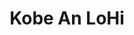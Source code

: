 ---
layout: place
title: Kobe An LoHi
permalink: /colorado/denver/kobe-an-lohi.html
stateAbbr: CO
stateName: Colorado
cityName: Denver
seo:
  type: restaurant
  links: http://www.kobeandenver.com/
place_id: ChIJG75Zu-14bIcRXbDz7FeV1No
photos:
  - name: >-
      places/ChIJG75Zu-14bIcRXbDz7FeV1No/photos/AeeoHcLPonGOXvqpMn1I5mBNb_mIe7sWX0UoxOqpbGc1stUVFbJdPKTD_7l7JhY9_FjKXPqJqrDIC8zSlpP2atuTq4l-64dvnZkkDkGUIfyz2Xnn46McPkiTgmLktfKYrjEJ2DeJBE4vnmtbWdnMHytJS8AFmfkofMos_ijV_tmNB_7GI87Zz3y852HU2MFQlfSJoBEPkrEwnRwknfAT2xrLcKkV5rho1ilgEX7_s5S05SJ_3rt6Tflz65c-dr0UXfJX5HyVKoe7542J9tTwFcyIpoAAKKGUCDeohCE7xaGyT12SUA
    widthPx: 4800
    heightPx: 3600
    authorAttributions:
      - displayName: Kobe An LoHi
        uri: https://maps.google.com/maps/contrib/114506415783628418131
        photoUri: >-
          https://lh3.googleusercontent.com/a/ACg8ocLYmGqRC5Tp72sxu4pC-DfoYgArHAs1yJ5xTLjYaEtchE-Sbw=s100-p-k-no-mo
    flagContentUri: >-
      https://www.google.com/local/imagery/report/?cb_client=maps_api_places.places_api&image_key=!1e10!2sAF1QipPkxIh4Sa-wKrMAjUsHlq5AB8FGRQVHnZtx9QQV&hl=en-US
    googleMapsUri: >-
      https://www.google.com/maps/place//data=!3m4!1e2!3m2!1sAF1QipPkxIh4Sa-wKrMAjUsHlq5AB8FGRQVHnZtx9QQV!2e10!4m2!3m1!1s0x876c78edbb59be1b:0xdad49557ecf3b05d
  - name: >-
      places/ChIJG75Zu-14bIcRXbDz7FeV1No/photos/AeeoHcKfvf_1VlUykQJLtler5Qtt9uPMuVzwMKDqPDZoh4_WjKZE49tPBVM1tSmn7i7EkTBmrQEc6hGJWoCwwQ9SNkaKzaCO_vk_6Yv-FGpX9jUzPQZmOPK2ydJ-LdAjEEJPogT4620Ispgz54eVKgDnQ-yRJlWTdmiA88_TyCPlUGiG5LuynaLY3JTr22O0mop3bu3EoZ8rcyGwgUMPBEyKOK0c-THgtBy9Zxa8seun9yY1fmddMFL3i9ZWqB5CtSaw5sw_qQpCpb6shJIv_Xru0fVfftLWDKHmFC5sS1TQuxIEsg
    widthPx: 3024
    heightPx: 4032
    authorAttributions:
      - displayName: Kobe An LoHi
        uri: https://maps.google.com/maps/contrib/114506415783628418131
        photoUri: >-
          https://lh3.googleusercontent.com/a/ACg8ocLYmGqRC5Tp72sxu4pC-DfoYgArHAs1yJ5xTLjYaEtchE-Sbw=s100-p-k-no-mo
    flagContentUri: >-
      https://www.google.com/local/imagery/report/?cb_client=maps_api_places.places_api&image_key=!1e10!2sAF1QipN0JtFCX6L6sTIVNB9ZwL_ONXcCyXa5fvkvrh4e&hl=en-US
    googleMapsUri: >-
      https://www.google.com/maps/place//data=!3m4!1e2!3m2!1sAF1QipN0JtFCX6L6sTIVNB9ZwL_ONXcCyXa5fvkvrh4e!2e10!4m2!3m1!1s0x876c78edbb59be1b:0xdad49557ecf3b05d
  - name: >-
      places/ChIJG75Zu-14bIcRXbDz7FeV1No/photos/AeeoHcIHNfjMZ52UH3_IKHor3jIMv8V6p2j2fufNyfGjdfGIhvQiAJs6E9MtmO8g2OLwkKuDEzH9ktrzdCaO6AAAlOuqffqU4RdoBYHQ-2XViX6lfgVuzykppQfa8geK4aioGoChxaht-WjxuaqImPul3dwTl9JObVaiu0noyzW3NwHIyUdxtzrl5c6AAW7iLmGRfmveFIXKliMKJ4EFuqghdMLugdMWYwy6rT_EJ_IrZ0tN10pMNrg4HdLjzJU84ivOuZIXqjENm7cHXzvD8rrHVqZWVacnVgQ5h31hFWrKOpU6bAuw7l7ItfxDsca139Q3DvRNGS3L8rxctOD48w68HfjpAukPNiHtLBv9K_QgUnmPPrnHwH2vFCDd8DOEkqwJVt2IEr1htOKNySOGf3cE14AlA4zpvOAc-pdnOY3joBtEOr-H
    widthPx: 4284
    heightPx: 4284
    authorAttributions:
      - displayName: Dining Colorado
        uri: https://maps.google.com/maps/contrib/113663202940217131394
        photoUri: >-
          https://lh3.googleusercontent.com/a-/ALV-UjUQNubtGQYvP11ImGEm9_jS4cD2KAKIAhR9CfOX4N2IJdRiDtWX=s100-p-k-no-mo
    flagContentUri: >-
      https://www.google.com/local/imagery/report/?cb_client=maps_api_places.places_api&image_key=!1e10!2sCIHM0ogKEICAgICHl8HAqgE&hl=en-US
    googleMapsUri: >-
      https://www.google.com/maps/place//data=!3m4!1e2!3m2!1sCIHM0ogKEICAgICHl8HAqgE!2e10!4m2!3m1!1s0x876c78edbb59be1b:0xdad49557ecf3b05d
  - name: >-
      places/ChIJG75Zu-14bIcRXbDz7FeV1No/photos/AeeoHcINSofd-vtpMAvVT2fdKTDdpRHSNuOPbYU29l_y1Lbdf20kM4Ybf_ksh1w60-s0qkTcJyPDMX4wO5s4s7MhzeKcSiumafXxgNVnUiQZq87PBEzY8gwSwJOjhO8CeYEGTXJhGRdIt2WMINJS-VcuRU9xqe3oclgVaGisTg9W5xeEOInMrdPKu-YwVBJl_sr8NRyd81GZUQHPA2BsXTKZUzaT6b0mbhTR2Kz43JtS7qGuOIMzMNCSd7DMYEqw3pnDO8aKJ3jDoUUZ-zShTJg9XW8w2miGNgy4NhCLkhLXtZxXoBJWT5RrcHWUW816ya3L0QOG6IfqWlSyeWsxxu1L-AY442HFOb1_CdM8LqwfoapfHKkiSkhRplJfBd93cTBOZnxfTKJLYkosaus2z1xDiP1xf-dR7UVQTkp0mECLcnw
    widthPx: 3072
    heightPx: 4080
    authorAttributions:
      - displayName: Stevie A.
        uri: https://maps.google.com/maps/contrib/113826366182718408766
        photoUri: >-
          https://lh3.googleusercontent.com/a-/ALV-UjUR36ETBJ2GRZI0JI0kzlz7LFXbUTOe4tmjxb3tSsCowJ7de_Z0lg=s100-p-k-no-mo
    flagContentUri: >-
      https://www.google.com/local/imagery/report/?cb_client=maps_api_places.places_api&image_key=!1e10!2sCIHM0ogKEICAgIDRqMS_WA&hl=en-US
    googleMapsUri: >-
      https://www.google.com/maps/place//data=!3m4!1e2!3m2!1sCIHM0ogKEICAgIDRqMS_WA!2e10!4m2!3m1!1s0x876c78edbb59be1b:0xdad49557ecf3b05d
  - name: >-
      places/ChIJG75Zu-14bIcRXbDz7FeV1No/photos/AeeoHcIUenjg6WYAOqUp0Ampsv4u7u9woBguiobGniLa0lBCCSTrSfkgUCESoU8GZdhnkbKTTa_iIAUWc_gD9WF2iTn_aP7mjYYIxGKw5Q20JQs-J0spK5_XujLK4zVlld4_di_blLyxyKTjK6NDj3AzeTu2ON9QnMj6T3Ld_44Vi7zsAo_5zWmVESgpIaAr-6zFepfszWFctbI5TbGrZPHxjEUJAo6buFCNM_3ZU74OucsIGALISQqFMoWdgF8L6Ps0GJZAd6hwf81CZXbkPld1ERfD7vPQtqqpqc6YLRCRvD6w1zF5iCXdKcQ5qXFxwSWPH0PnCTc7czcE4wWP4itQWxCFcKdZTKHNSwjwwVhSxEfZ54zwruhZjMSmMPKMtk_dcgEw2Xaddgr4M5NevSN66xs_P-voovWdHpJqa2sCwbuYfWFd
    widthPx: 4080
    heightPx: 3072
    authorAttributions:
      - displayName: Zachary Schmalz
        uri: https://maps.google.com/maps/contrib/108190429176486948962
        photoUri: >-
          https://lh3.googleusercontent.com/a-/ALV-UjVUG2M_ZDF3e3FBIB7aYNh2rrYQfJbA6LsaGlLCeVQ5UvkfJDOAAw=s100-p-k-no-mo
    flagContentUri: >-
      https://www.google.com/local/imagery/report/?cb_client=maps_api_places.places_api&image_key=!1e10!2sCIHM0ogKEICAgICfhb6ojQE&hl=en-US
    googleMapsUri: >-
      https://www.google.com/maps/place//data=!3m4!1e2!3m2!1sCIHM0ogKEICAgICfhb6ojQE!2e10!4m2!3m1!1s0x876c78edbb59be1b:0xdad49557ecf3b05d
  - name: >-
      places/ChIJG75Zu-14bIcRXbDz7FeV1No/photos/AeeoHcIgUmhPa9-2EFesIkeJwcCBh_DT2-_wya4xDGoD2u0K0vHEmscI9eMYMkxGF_U9QO6MjTkiDVFXYjcnBnwMDC1VmjvQiRqW6R2sSU0g9n0y5H0tfpQ1y1rAJtO-4UZw5b-x9OtpmZWiovwojMQlqgJoPYRSNePEgu1QHunjs9YGGGZ1FbwwuwAvNE8EtrGofFkC7Kshj1pQRv6l3bda2czFvqoClZpsbt15IApn6fIFEyQ8IcODc6bKLVxDLS3MEJcHV8GbSIB5ULIZ3YjS4LurrvfrFLG1qFy3GPEnDWzdoadjyEaTC7fx4KcJ_6vnWR7PEYqkHRu9wXue1Fw-B0vrg45td2Y7CiXGWEQ-DGF965vHdDRGT7IhMGGwADqwBLnwlURXmOPfqbAi5D3ltuPli1ngzWP5wVXWD59n5VWWTZTz
    widthPx: 2268
    heightPx: 2380
    authorAttributions:
      - displayName: Amy G
        uri: https://maps.google.com/maps/contrib/113394272482075884305
        photoUri: >-
          https://lh3.googleusercontent.com/a-/ALV-UjXENB8D4cpvglTILeMKiPqqju2V-O1uzBvdNRWP2XvnKjDZ6DWUOA=s100-p-k-no-mo
    flagContentUri: >-
      https://www.google.com/local/imagery/report/?cb_client=maps_api_places.places_api&image_key=!1e10!2sCIHM0ogKEICAgIDO0aLq9QE&hl=en-US
    googleMapsUri: >-
      https://www.google.com/maps/place//data=!3m4!1e2!3m2!1sCIHM0ogKEICAgIDO0aLq9QE!2e10!4m2!3m1!1s0x876c78edbb59be1b:0xdad49557ecf3b05d
  - name: >-
      places/ChIJG75Zu-14bIcRXbDz7FeV1No/photos/AeeoHcLdDzXCGQ3nA4BUTIOnEYReYm5LTt9iT-_4d6vsUZZSRmlQmGLp1sHqmllFBP6L52QWqtLQJESoveOIi6nfoeWYOs_TnH29_YD1WvgTZWDfR4cWLItzFrQN82p1X5F47BU9lqtV_MN52uWwXlvG_KVY5QiflXmRqNkYSar_b4qVqVzeRIYffucTodrVy3sn58RWNlKUrcTdl82aI2XD8AepuMfffoXy_e9oqJtPVm2kepaXT9ofXLODE8IUJ0KRrwBeisUteDFL-6aDG0imzUzsOS22fYR1Wt-89nPnx5CuYjj8xNeRPaiBdklFejGMpciLSqZ87ppZL2v3OcFnUD-obU5KOBEv3bFRyjtLQJiBnIpnKndWOG_FXN01HSe8LRMSlPEklhu_0lKcGdUW6hineO_eO1kY5OGeagB4PYxEqQ
    widthPx: 4032
    heightPx: 3024
    authorAttributions:
      - displayName: Michael Garrett H
        uri: https://maps.google.com/maps/contrib/115339087491996765872
        photoUri: >-
          https://lh3.googleusercontent.com/a-/ALV-UjVsnGWFErExEUCcs6s3XC4aQtkpZJgGfd6ovIc90KnK8sVqszA=s100-p-k-no-mo
    flagContentUri: >-
      https://www.google.com/local/imagery/report/?cb_client=maps_api_places.places_api&image_key=!1e10!2sCIHM0ogKEICAgICHn9XbNw&hl=en-US
    googleMapsUri: >-
      https://www.google.com/maps/place//data=!3m4!1e2!3m2!1sCIHM0ogKEICAgICHn9XbNw!2e10!4m2!3m1!1s0x876c78edbb59be1b:0xdad49557ecf3b05d
  - name: >-
      places/ChIJG75Zu-14bIcRXbDz7FeV1No/photos/AeeoHcIzoAMKNl7v4ItHGxCCt1V2vD7iWeoqI79JD6RdluN4bzBvOugB_uKiTje00_zUTw1PuJ4sgSokiZ93pdFzvYeaNrXK6V3DYBx61AVI4zqgjHZrHHq3ET6f5sYsxV3hBKAzPDlwJLUQ5FLL4atq-XaT_mxCZITV0TYK3h-KnpLejk2Zr6dUBB4zpMiaUeJcD2TSbcOR3hlUfaOUWjVHQg1uBMNJf6KLVsB9sD9_5KorfKFIg-lU3UVHo-eDw-3eUSjTuWyeGWTLQUouzDWnfpEtrETE5YVABn3XM5BQJptRiGOmnxOCi0ylv2JmXRY7o62opu884cVgA6ILYHN3eptC8yG_cZS0WThmzpPDJcrm0atPdYBGAXqI9CHqI6qPvC5m8OtfNjYPUntYm5up9EyoSLazRSLUdoZ58pI
    widthPx: 4032
    heightPx: 3024
    authorAttributions:
      - displayName: Thomas Strömberg
        uri: https://maps.google.com/maps/contrib/116119420122834839490
        photoUri: >-
          https://lh3.googleusercontent.com/a-/ALV-UjUrsfpFzQ9V--y06SiO1_5MA7eKOum3lrAMhSLjYkufZQWAtorctg=s100-p-k-no-mo
    flagContentUri: >-
      https://www.google.com/local/imagery/report/?cb_client=maps_api_places.places_api&image_key=!1e10!2sCIHM0ogKEICAgICa2bwG&hl=en-US
    googleMapsUri: >-
      https://www.google.com/maps/place//data=!3m4!1e2!3m2!1sCIHM0ogKEICAgICa2bwG!2e10!4m2!3m1!1s0x876c78edbb59be1b:0xdad49557ecf3b05d
  - name: >-
      places/ChIJG75Zu-14bIcRXbDz7FeV1No/photos/AeeoHcKeMVI2sSZB0kRmIX5Td0LZnc2kYGFWiWeROzZPUxJEvuLEhP11ZAJSONuNtKMPp4CQxl70_CVjTS_Xk0hm5GknpCNKCWONhHXPyYc8xZ2eV4SW-2vfxeOZzwht8v0TbHyOdA3xpi4uFiVutZwBOKKbjTEjVf6KeS8OrJsjL1lzaOoHO7EwnKhbIFiLNtcb-iBh4gu9vCHMwA76znP22S1YZ0O0zon5_bi8CLAKaxmokK8YCfSzpbA_0TDsLH-DZj4BYNav4-JVlOuvxaHwhGhCKjXwjPfJO0GbEUJmU9S6vpp4-aXlZCtOiAfW0oNXHowxWy3kPj-4_1t01mCQ8ZaYMauAkLuSTcTLHf42hu6rCBnt_gBr72FcFmFRLR1MCZQF0EbLC3PQQ5VQXzQwqGUdMqxMAe_obZvl2qjqLlq37kht
    widthPx: 3840
    heightPx: 2160
    authorAttributions:
      - displayName: Aaron Kolega
        uri: https://maps.google.com/maps/contrib/104628279981702807805
        photoUri: >-
          https://lh3.googleusercontent.com/a-/ALV-UjWJz9xx-m1uSuLjVfp31EVXN2QrdwUcP9ZgAoc3k0YwWpI6kC3rfw=s100-p-k-no-mo
    flagContentUri: >-
      https://www.google.com/local/imagery/report/?cb_client=maps_api_places.places_api&image_key=!1e10!2sCIHM0ogKEICAgICmtp3BuwE&hl=en-US
    googleMapsUri: >-
      https://www.google.com/maps/place//data=!3m4!1e2!3m2!1sCIHM0ogKEICAgICmtp3BuwE!2e10!4m2!3m1!1s0x876c78edbb59be1b:0xdad49557ecf3b05d
  - name: >-
      places/ChIJG75Zu-14bIcRXbDz7FeV1No/photos/AeeoHcJyvj1uSJoJSaAUMqYqI8d-wbnvBCXJlQBAOXJo5XDPt5piPwN_XEuR6718BkqpZUuJ6dBocVtjCk6lOtWXZF848lc4cBTXMVpZftq8_lheqXYLlL03X9875mHhhbUKIpBQW7Oy12YS_WXsBtp8YpK_yzm_e6aMQGFG6Vdn9TP495QHHnbw2mIoUsCDooBzv68J92_iYGBzTdCqT_OA3C5Wzm2JNKV0ovfe07qsbB7mFGYLnljpy56T7ZUcOtlYZwFKiosMu6X9b9fW7DE6N7XKS3d6faxqrvQndcCu760eD3tHmt8f3U8UfD0GSq7GDw9mIDBuqTlA2irmUHA4Et1gbOVO7XjKmQVP-htX4qbWOaNFhaBgllSQbo1_aAL7UhJo0Nf0nLSWSB34whDIw4JwTsBysxIS7WXNi5-jd64
    widthPx: 2961
    heightPx: 2961
    authorAttributions:
      - displayName: Dining Colorado
        uri: https://maps.google.com/maps/contrib/113663202940217131394
        photoUri: >-
          https://lh3.googleusercontent.com/a-/ALV-UjUQNubtGQYvP11ImGEm9_jS4cD2KAKIAhR9CfOX4N2IJdRiDtWX=s100-p-k-no-mo
    flagContentUri: >-
      https://www.google.com/local/imagery/report/?cb_client=maps_api_places.places_api&image_key=!1e10!2sCIHM0ogKEICAgICHl6G6fg&hl=en-US
    googleMapsUri: >-
      https://www.google.com/maps/place//data=!3m4!1e2!3m2!1sCIHM0ogKEICAgICHl6G6fg!2e10!4m2!3m1!1s0x876c78edbb59be1b:0xdad49557ecf3b05d
address: 3400 Osage St, Denver, CO 80211, USA
street: 3400 Osage St
city: Denver
state: CO
zip: '80211'
country: USA
neighborhood: Highland
latitude: '39.764558'
longitude: '-105.005191'
accessibility_options:
  wheelchairAccessibleParking: true
  wheelchairAccessibleEntrance: true
  wheelchairAccessibleRestroom: true
  wheelchairAccessibleSeating: true
business_status: OPERATIONAL
name: Kobe An LoHi
google_maps_links:
  directionsUri: >-
    https://www.google.com/maps/dir//''/data=!4m7!4m6!1m1!4e2!1m2!1m1!1s0x876c78edbb59be1b:0xdad49557ecf3b05d!3e0
  placeUri: https://maps.google.com/?cid=15768392400201035869
  writeAReviewUri: >-
    https://www.google.com/maps/place//data=!4m3!3m2!1s0x876c78edbb59be1b:0xdad49557ecf3b05d!12e1
  reviewsUri: >-
    https://www.google.com/maps/place//data=!4m4!3m3!1s0x876c78edbb59be1b:0xdad49557ecf3b05d!9m1!1b1
  photosUri: >-
    https://www.google.com/maps/place//data=!4m3!3m2!1s0x876c78edbb59be1b:0xdad49557ecf3b05d!10e5
primary_type: Japanese Restaurant
opening_hours:
  openNow: false
  periods:
    - open:
        day: 1
        hour: 16
        minute: 30
      close:
        day: 1
        hour: 21
        minute: 30
    - open:
        day: 2
        hour: 16
        minute: 30
      close:
        day: 2
        hour: 21
        minute: 30
    - open:
        day: 3
        hour: 16
        minute: 30
      close:
        day: 3
        hour: 21
        minute: 30
    - open:
        day: 4
        hour: 16
        minute: 30
      close:
        day: 4
        hour: 21
        minute: 30
    - open:
        day: 5
        hour: 16
        minute: 30
      close:
        day: 5
        hour: 22
        minute: 0
    - open:
        day: 6
        hour: 16
        minute: 30
      close:
        day: 6
        hour: 22
        minute: 0
  weekdayDescriptions:
    - 'Monday: 4:30 – 9:30 PM'
    - 'Tuesday: 4:30 – 9:30 PM'
    - 'Wednesday: 4:30 – 9:30 PM'
    - 'Thursday: 4:30 – 9:30 PM'
    - 'Friday: 4:30 – 10:00 PM'
    - 'Saturday: 4:30 – 10:00 PM'
    - 'Sunday: Closed'
  nextOpenTime: '2025-05-03T22:30:00Z'
secondary_opening_hours:
  - openNow: false
    periods:
      - open:
          day: 1
          hour: 16
          minute: 30
        close:
          day: 1
          hour: 18
          minute: 30
      - open:
          day: 2
          hour: 16
          minute: 30
        close:
          day: 2
          hour: 18
          minute: 30
      - open:
          day: 3
          hour: 16
          minute: 30
        close:
          day: 3
          hour: 18
          minute: 30
      - open:
          day: 4
          hour: 16
          minute: 30
        close:
          day: 4
          hour: 18
          minute: 30
      - open:
          day: 5
          hour: 16
          minute: 30
        close:
          day: 5
          hour: 18
          minute: 30
      - open:
          day: 6
          hour: 16
          minute: 30
        close:
          day: 6
          hour: 18
          minute: 30
    weekdayDescriptions:
      - 'Monday: 4:30 – 6:30 PM'
      - 'Tuesday: 4:30 – 6:30 PM'
      - 'Wednesday: 4:30 – 6:30 PM'
      - 'Thursday: 4:30 – 6:30 PM'
      - 'Friday: 4:30 – 6:30 PM'
      - 'Saturday: 4:30 – 6:30 PM'
      - 'Sunday: Closed'
    secondaryHoursType: HAPPY_HOUR
    nextOpenTime: '2025-05-03T22:30:00Z'
phone: (303) 284-6342
price_level: PRICE_LEVEL_MODERATE
price_range: $50 &ndash; $100
rating: '4.4'
rating_count: 461
website: http://www.kobeandenver.com/
description: >-
  Discover Kobe An LoHi in Denver, CO$$$Kobe An LoHi in Denver, CO, stands out
  as a welcoming Japanese eatery that blends casual vibes with authentic
  flavors, making it a go-to spot for sushi enthusiasts in the area. This spot
  offers an array of all-you-can-eat options like shabu-shabu and fresh sushi
  rolls, complemented by unique dishes such as Kobe beef ramen sliders, all set
  in a natural environment with wooden accents and an enclosed patio for a
  relaxed dining experience. Accessibility features like wheelchair-friendly
  entrances and seating ensure it's inclusive for all visitors, while the
  outdoor options add to its charm on milder days. Whether you're exploring
  sushi restaurants nearby or seeking Japanese places in the city, this location
  delivers a balance of tradition and convenience that appeals to both locals
  and travelers.
generative_summary: >-
  Discover Kobe An LoHi in Denver, CO$$$Kobe An LoHi in Denver, CO, stands out
  as a welcoming Japanese eatery that blends casual vibes with authentic
  flavors, making it a go-to spot for sushi enthusiasts in the area. This spot
  offers an array of all-you-can-eat options like shabu-shabu and fresh sushi
  rolls, complemented by unique dishes such as Kobe beef ramen sliders, all set
  in a natural environment with wooden accents and an enclosed patio for a
  relaxed dining experience. Accessibility features like wheelchair-friendly
  entrances and seating ensure it's inclusive for all visitors, while the
  outdoor options add to its charm on milder days. Whether you're exploring
  sushi restaurants nearby or seeking Japanese places in the city, this location
  delivers a balance of tradition and convenience that appeals to both locals
  and travelers.
generative_disclosure: Summarized by AI using the Grok-3-Mini model.
reviews:
  - name: >-
      places/ChIJG75Zu-14bIcRXbDz7FeV1No/reviews/ChdDSUhNMG9nS0VJQ0FnTUNveVlxbHBBRRAB
    relativePublishTimeDescription: 2 weeks ago
    rating: 3
    text:
      text: >-
        The sushi was fantastic, definitely get the toro and Kobe ramen slider!!
        Hot pot? Not as much of a fan, wouldn’t return for it. It’s just not
        enough flavor and not as many vegetable choices. We ordered the
        unlimited but weren’t very enticed to continue eating. To complete the
        compliment sandwich though, service was lovely and atmosphere is cozy!
      languageCode: en
    originalText:
      text: >-
        The sushi was fantastic, definitely get the toro and Kobe ramen slider!!
        Hot pot? Not as much of a fan, wouldn’t return for it. It’s just not
        enough flavor and not as many vegetable choices. We ordered the
        unlimited but weren’t very enticed to continue eating. To complete the
        compliment sandwich though, service was lovely and atmosphere is cozy!
      languageCode: en
    authorAttribution:
      displayName: Maxine Paschal
      uri: https://www.google.com/maps/contrib/116948983846116941499/reviews
      photoUri: >-
        https://lh3.googleusercontent.com/a-/ALV-UjXqd9gSSDTeHeB6gEY9IbAisqUgRqyGS-ZFr1gZ18_YCwqsdwEc=s128-c0x00000000-cc-rp-mo-ba2
    publishTime: '2025-04-18T02:41:56.809492Z'
    flagContentUri: >-
      https://www.google.com/local/review/rap/report?postId=ChdDSUhNMG9nS0VJQ0FnTUNveVlxbHBBRRAB&d=17924085&t=1
    googleMapsUri: >-
      https://www.google.com/maps/reviews/data=!4m6!14m5!1m4!2m3!1sChdDSUhNMG9nS0VJQ0FnTUNveVlxbHBBRRAB!2m1!1s0x876c78edbb59be1b:0xdad49557ecf3b05d
  - name: >-
      places/ChIJG75Zu-14bIcRXbDz7FeV1No/reviews/ChZDSUhNMG9nS0VJQ0FnTURvanZfTlhREAE
    relativePublishTimeDescription: a week ago
    rating: 1
    text:
      text: >-
        Can you please update your menu? I wanted to go here tonight because I
        enjoyed it last time  (2.5 years ago). However, my friend is refusing to
        even try your hot pot solely based on the fact that you don't list the
        vegetable options available🤷🏼‍♀️
      languageCode: en
    originalText:
      text: >-
        Can you please update your menu? I wanted to go here tonight because I
        enjoyed it last time  (2.5 years ago). However, my friend is refusing to
        even try your hot pot solely based on the fact that you don't list the
        vegetable options available🤷🏼‍♀️
      languageCode: en
    authorAttribution:
      displayName: Lee
      uri: https://www.google.com/maps/contrib/108980118704705762902/reviews
      photoUri: >-
        https://lh3.googleusercontent.com/a-/ALV-UjVrZeoO6k6hmgr7HQG8mAw17HZ5ojqAZdMnwBcRaxNPFF6qCjvNpA=s128-c0x00000000-cc-rp-mo-ba3
    publishTime: '2025-04-24T22:00:02.633328Z'
    flagContentUri: >-
      https://www.google.com/local/review/rap/report?postId=ChZDSUhNMG9nS0VJQ0FnTURvanZfTlhREAE&d=17924085&t=1
    googleMapsUri: >-
      https://www.google.com/maps/reviews/data=!4m6!14m5!1m4!2m3!1sChZDSUhNMG9nS0VJQ0FnTURvanZfTlhREAE!2m1!1s0x876c78edbb59be1b:0xdad49557ecf3b05d
  - name: >-
      places/ChIJG75Zu-14bIcRXbDz7FeV1No/reviews/ChZDSUhNMG9nS0VJQ0FnTUNRajhHdFBnEAE
    relativePublishTimeDescription: a month ago
    rating: 5
    text:
      text: >-
        My son and I celebrated his 21st birthday here and we had an amazing
        experience. The food was delicious. The server Iliana was very attentive
        and very sweet and kind. I would recommend to anyone. It was our first
        time eating at a sushi restaurant and the server helped us decide on
        some amazing sushi and hot pot. Loved it!
      languageCode: en
    originalText:
      text: >-
        My son and I celebrated his 21st birthday here and we had an amazing
        experience. The food was delicious. The server Iliana was very attentive
        and very sweet and kind. I would recommend to anyone. It was our first
        time eating at a sushi restaurant and the server helped us decide on
        some amazing sushi and hot pot. Loved it!
      languageCode: en
    authorAttribution:
      displayName: Laura Canales
      uri: https://www.google.com/maps/contrib/103200635875445987226/reviews
      photoUri: >-
        https://lh3.googleusercontent.com/a-/ALV-UjXW41CGBi4K4pM36lLl9C-EMeLriXL-8FB-JGv748c6LTFcqUTh=s128-c0x00000000-cc-rp-mo
    publishTime: '2025-03-08T01:47:05.672921Z'
    flagContentUri: >-
      https://www.google.com/local/review/rap/report?postId=ChZDSUhNMG9nS0VJQ0FnTUNRajhHdFBnEAE&d=17924085&t=1
    googleMapsUri: >-
      https://www.google.com/maps/reviews/data=!4m6!14m5!1m4!2m3!1sChZDSUhNMG9nS0VJQ0FnTUNRajhHdFBnEAE!2m1!1s0x876c78edbb59be1b:0xdad49557ecf3b05d
  - name: >-
      places/ChIJG75Zu-14bIcRXbDz7FeV1No/reviews/ChdDSUhNMG9nS0VJQ0FnTUR3d0lhU3R3RRAB
    relativePublishTimeDescription: a month ago
    rating: 2
    text:
      text: >-
        Food was okay, but I don’t remember any overwhelmingly delicious
        flavors. It was all really overshadowed by the service. I’ve been in the
        service industry for a while and have had my share of bad days, but the
        service here was probably one of the most unfriendly experiences I’ve
        had in Denver in a while. We sat at the bar. I sat for a while before
        the bartender greeted me, and she was no more than two feet from me the
        entire time. Someone else actually got us water… and utensils - which we
        had to ask for and that server didn’t say anything either, not even when
        we said “thank you”. When we ordered, there was barely an
        acknowledgement that we’d said anything so I wasn’t even sure she got
        our order in until food came out. Maybe the staff doesn’t care about
        service because there’s an automatic service charge, but given that’s
        shared amongst front and back of house (and probably management), I
        doubt that’s the case. Overall, a very strange and disappointing
        experience.
      languageCode: en
    originalText:
      text: >-
        Food was okay, but I don’t remember any overwhelmingly delicious
        flavors. It was all really overshadowed by the service. I’ve been in the
        service industry for a while and have had my share of bad days, but the
        service here was probably one of the most unfriendly experiences I’ve
        had in Denver in a while. We sat at the bar. I sat for a while before
        the bartender greeted me, and she was no more than two feet from me the
        entire time. Someone else actually got us water… and utensils - which we
        had to ask for and that server didn’t say anything either, not even when
        we said “thank you”. When we ordered, there was barely an
        acknowledgement that we’d said anything so I wasn’t even sure she got
        our order in until food came out. Maybe the staff doesn’t care about
        service because there’s an automatic service charge, but given that’s
        shared amongst front and back of house (and probably management), I
        doubt that’s the case. Overall, a very strange and disappointing
        experience.
      languageCode: en
    authorAttribution:
      displayName: Meghan White
      uri: https://www.google.com/maps/contrib/111474072784033054125/reviews
      photoUri: >-
        https://lh3.googleusercontent.com/a-/ALV-UjXkTXrKXXlAo8Rk6AOZ77auWT525j43_1tODnVd6PjX4vvEFOo=s128-c0x00000000-cc-rp-mo-ba2
    publishTime: '2025-03-22T14:10:53.034294Z'
    flagContentUri: >-
      https://www.google.com/local/review/rap/report?postId=ChdDSUhNMG9nS0VJQ0FnTUR3d0lhU3R3RRAB&d=17924085&t=1
    googleMapsUri: >-
      https://www.google.com/maps/reviews/data=!4m6!14m5!1m4!2m3!1sChdDSUhNMG9nS0VJQ0FnTUR3d0lhU3R3RRAB!2m1!1s0x876c78edbb59be1b:0xdad49557ecf3b05d
  - name: >-
      places/ChIJG75Zu-14bIcRXbDz7FeV1No/reviews/ChZDSUhNMG9nS0VJQ0FnSUNOelBpVmNREAE
    relativePublishTimeDescription: a year ago
    rating: 5
    text:
      text: >-
        Kobe An LoHi in Denver, Colorado, delivers an outstanding dining
        experience with its exquisite Japanese cuisine. The menu showcases a
        variety of dishes made with fresh, top-notch ingredients. The inviting
        ambiance, coupled with the friendly and attentive staff, makes dining at
        Kobe An LoHi in Denver truly memorable. I enthusiastically recommend it
        to anyone seeking a taste of Japanese culinary excellence in the heart
        of Colorado.
      languageCode: en
    originalText:
      text: >-
        Kobe An LoHi in Denver, Colorado, delivers an outstanding dining
        experience with its exquisite Japanese cuisine. The menu showcases a
        variety of dishes made with fresh, top-notch ingredients. The inviting
        ambiance, coupled with the friendly and attentive staff, makes dining at
        Kobe An LoHi in Denver truly memorable. I enthusiastically recommend it
        to anyone seeking a taste of Japanese culinary excellence in the heart
        of Colorado.
      languageCode: en
    authorAttribution:
      displayName: David Stotts
      uri: https://www.google.com/maps/contrib/117380046856461098531/reviews
      photoUri: >-
        https://lh3.googleusercontent.com/a-/ALV-UjVV0z7KMHUpZT2IH9lcSRLOVHZB-HbFGFm0rTY4taRTbLmThRT1=s128-c0x00000000-cc-rp-mo-ba4
    publishTime: '2024-01-12T15:50:23.939730Z'
    flagContentUri: >-
      https://www.google.com/local/review/rap/report?postId=ChZDSUhNMG9nS0VJQ0FnSUNOelBpVmNREAE&d=17924085&t=1
    googleMapsUri: >-
      https://www.google.com/maps/reviews/data=!4m6!14m5!1m4!2m3!1sChZDSUhNMG9nS0VJQ0FnSUNOelBpVmNREAE!2m1!1s0x876c78edbb59be1b:0xdad49557ecf3b05d
review_summary: >-
  What Visitors Are Buzzing About$$$Folks often rave about the standout sushi
  and ramen selections, noting how they bring bold flavors that make for a
  satisfying meal, especially for first-timers or groups celebrating special
  moments. While some mention the hot pot could use more variety and punch in
  its taste, the overall atmosphere keeps things cozy and enjoyable, with many
  appreciating the attentive service that enhances the vibe. It's clear that the
  unlimited options draw people in for a fun, interactive dining experience,
  though a few suggest improvements like better menu details to avoid any
  confusion. All in all, this spot maintains a solid reputation for fresh
  Japanese fare, making it worth trying if you're on the hunt for reliable sushi
  near you, as long as you go in with realistic expectations for the full menu.
review_disclosure: Summarized by AI using the Grok-3-Mini model.
parking_options:
  freeStreetParking: true
  valetParking: false
payment_options:
  acceptsCreditCards: true
  acceptsDebitCards: true
  acceptsCashOnly: false
allow_dogs: null
curbside_pickup: null
delivery: true
dine_in: true
good_for_children: false
good_for_groups: true
good_for_sports: true
live_music: false
menu_for_children: false
outdoor_seating: true
reservable: true
restroom: true
serves_beer: true
serves_breakfast: false
serves_brunch: null
serves_cocktails: true
serves_coffee: null
serves_dinner: true
serves_dessert: true
serves_lunch: true
serves_vegetarian_food: true
serves_wine: true
takeout: true
update_category: atmosphere
places_description: >-
  Japanese eatery serving shabu-shabu & sukiyaki in a natural setting with wood
  & an enclosed patio.

---